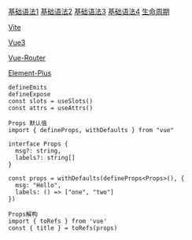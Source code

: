 [基础语法1](https://juejin.cn/post/6966502107230765070)
[基础语法2](https://juejin.cn/post/6982577605870845960)
[基础语法3](https://juejin.cn/post/6844904162799386632)
[基础语法4](https://juejin.cn/post/6996996742612779021)
[生命周期](https://juejin.cn/post/6912632681813508109)

[Vite](https://cn.vitejs.dev/guide/features.html#css-pre-processors)

[Vue3](https://vue3js.cn/docs/zh/guide/composition-api-setup.html#%E7%BB%93%E5%90%88%E6%A8%A1%E6%9D%BF%E4%BD%BF%E7%94%A8)

[Vue-Router](https://next.router.vuejs.org/zh/guide/#javascript)

[Element-Plus](https://element-plus.gitee.io/#/zh-CN/component/form)

```
defineEmits
defineExpose
const slots = useSlots()
const attrs = useAttrs()
```

```
Props 默认值
import { defineProps, withDefaults } from "vue"

interface Props {
  msg?: string, 
  labels?: string[]
}

const props = withDefaults(defineProps<Props>(), {
  msg: "Hello", 
  labels: () => ["one", "two"]
})

Props解构
import { toRefs } from 'vue'
const { title } = toRefs(props)

```